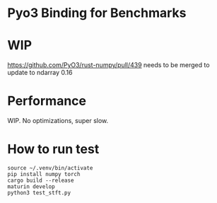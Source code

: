 # Pyo3 Binding for Benchmarks

# WIP

https://github.com/PyO3/rust-numpy/pull/439 needs to be merged to update to ndarray 0.16

# Performance

WIP. No optimizations, super slow.

# How to run test

```
source ~/.venv/bin/activate
pip install numpy torch
cargo build --release
maturin develop
python3 test_stft.py

```
